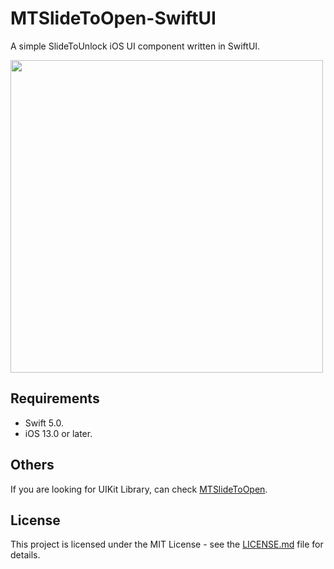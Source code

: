 # MTSlideToOpen-SwiftUI
A simple SlideToUnlock iOS UI component written in SwiftUI.

<a href="url"><img src="https://raw.githubusercontent.com/lemanhtien/MTSlideToOpen-SwiftUI/master/example.gif" align="center" height="500" ></a>

## Requirements
* Swift 5.0.
* iOS 13.0 or later.

## Others
If you are looking for UIKit Library, can check [MTSlideToOpen](https://github.com/lemanhtien/MTSlideToOpen).

## License

This project is licensed under the MIT License - see the [LICENSE.md](LICENSE.md) file for details.
